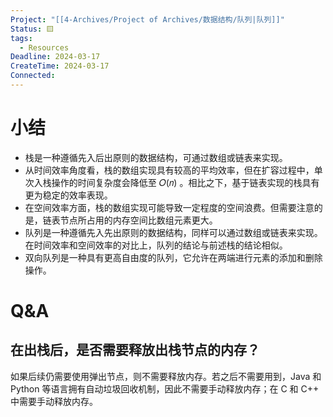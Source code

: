 ```yaml
---
Project: "[[4-Archives/Project of Archives/数据结构/队列|队列]]"
Status: 🟨
tags:
  - Resources
Deadline: 2024-03-17
CreateTime: 2024-03-17
Connected: 
---
```

# 小结
- 栈是一种遵循先入后出原则的数据结构，可通过数组或链表来实现。
- 从时间效率角度看，栈的数组实现具有较高的平均效率，但在扩容过程中，单次入栈操作的时间复杂度会降低至 𝑂(𝑛) 。相比之下，基于链表实现的栈具有更为稳定的效率表现。
- 在空间效率方面，栈的数组实现可能导致一定程度的空间浪费。但需要注意的是，链表节点所占用的内存空间比数组元素更大。
- 队列是一种遵循先入先出原则的数据结构，同样可以通过数组或链表来实现。在时间效率和空间效率的对比上，队列的结论与前述栈的结论相似。
- 双向队列是一种具有更高自由度的队列，它允许在两端进行元素的添加和删除操作。
# Q&A
## 在出栈后，是否需要释放出栈节点的内存？
如果后续仍需要使用弹出节点，则不需要释放内存。若之后不需要用到，Java 和 Python 等语言拥有自动垃圾回收机制，因此不需要手动释放内存；在 C 和 C++ 中需要手动释放内存。
